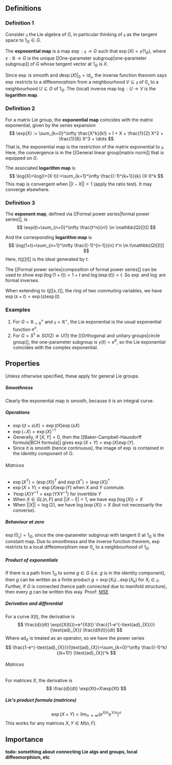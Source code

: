## Definitions
### Definition 1
Consider $\mathfrak{g}$ the Lie algebra of $G$, in particular thinking of $\mathfrak{g}$ as the tangent space to $1_{G} \in G$.

The **exponential map** is a map $\exp: \mathfrak{g} \to G$ such that $\exp(X) = \gamma (1_{G})$, where $\gamma:\mathbb{R} \to G$ is the unique [[One-parameter subgroup|one-parameter subgroup]] of $G$ whose tangent vector at $1_G$ is $X$.

Since $\exp$ is smooth and $d\exp(X)|_{0}=\text{id}_{\mathfrak{g}}$, the inverse function theorem says $\exp$ restricts to a diffeomorphism from a neighbourhood $V \subseteq \mathfrak{g}$ of $0_{\mathfrak{g}}$ to a neighbourhood $U \subseteq G$ of $1_{G}$. The (local) inverse map $\log: U \to V$ is the **logarithm map**.

### Definition 2
For a matrix Lie group, the **exponential map** coincides with the matrix exponential, given by the series expansion
$$
\exp(X) := \sum_{k=0}^\infty \frac{X^k}{k!} = I + X + \frac{1}{2} X^2 + \frac{1}{6} X^3 + \dots
$$
That is, the exponential map is the restriction of the matrix exponential to $\mathfrak{g}$. Here, the convergence is in the [[General linear group|matrix norm]] that is equipped on $G$.

The associated **logarithm map** is $$
\log(X)=\log(I+(X-I)):=\sum_{k=1}^\infty \frac{(-1)^{k+1}}{k} (X-I)^k
$$
This map is convergent when $||I-X||<1$ (apply the ratio test). It may converge elsewhere.

### Definition 3
The **exponent map**, defined via [[Formal power series|formal power series]], is 
$$
\exp(t)=\sum_{n=0}^\infty \frac{t^n}{n!} \in \mathbb{Q}[[t]]
$$

And the corresponding **logarithm map** is
$$
\log(1+t)=\sum_{n=1}^\infty \frac{(-1)^{n-1}}{n} t^n \in t\mathbb{Q}[[t]]
$$
Here, $t\mathbb{Q}[[t]]$ is the ideal generated by $t$.

The [[Formal power series|composition of formal power series]] can be used to show $\exp(\log(1+t))=1+t$ and $\log(\exp(t))=t$. So $\exp$ and $\log$ are formal inverses.

When extending to $\mathbb{Q}[[s,t]]$, the ring of two commuting variables, we have $\exp(s+t)=\exp(s)\exp(t)$.

### Examples
1. For $G=\mathbb{R}^{\times}_{>0}$ and $\mathfrak{g}=\mathbb{R}^+$, the Lie exponential is the usual exponential function $e^x$.
2. For $G=S^1\cong SO(2)\cong U(1)$ the [[Orthogonal and unitary groups|circle group]], the one-parameter subgroup is $\gamma(t)=e^{it}$, so the Lie exponential coincides with the complex exponential.

## Properties
Unless otherwise specified, these apply for general Lie groups.
##### Smoothness
Clearly the exponential map is smooth, because it is an integral curve.
##### Operations
- $\exp((t+s)X)=\exp(tX)\exp(sX)$
- $\exp(-X)=\exp(X)^{-1}$
- Generally, if $[X,Y]=0$, then the [[Baker-Campbell-Hausdorff formula|BCH formula]] gives $\exp(X+Y)=\exp(X)\exp(Y)$.
- Since it is smooth (hence continuous), the image of $\exp$ is contained in the identity component of $G$.
###### Matrices
- $\exp(X^T)=(\exp(X))^T$ and $\exp(X^*)=(\exp(X))^*$
- $\exp(X+Y)=\exp(X)\exp(Y)$ when $X$ and $Y$ commute.
- $Y \exp(X) Y^{-1}=\exp(YXY^{-1})$ for invertible $Y$
- When $X\in GL(n,F)$ and $||X-I||<1$, we have $\exp(\log(X))=X$
- When $||X||<\log (2)$, we have $\log(\exp(X))=X$ (but not necessarily the converse).

##### Behaviour at zero
$\exp(0_{\mathfrak{g}})=1_{G}$, since the one-parameter subgroup with tangent $0$ at $1_{G}$ is the constant map. Due to smoothness and the inverse function theorem, $\exp$ restricts to a local diffeomorphism near $0_{\mathfrak{g}}$ to a neighbourhood of $1_{G}$.
##### Product of exponentials
If there is a path from $1_{G}$ to some $g \in G$ (i.e. $g$ is in the identity component), then $g$ can be written as a finite product $g=\exp(X_{1})\dots \exp(X_{k})$ for $X_{i} \in \mathfrak{g}$. Further, if $G$ is connected (hence path connected due to manifold structure), then every $g$ can be written this way.
	Proof: [MSE](https://math.stackexchange.com/questions/5101778/lie-group-element-as-finite-product-of-exponentials) 

##### Derivative and differential
For a curve $X(t)$, the derivative is
$$
\frac{d}{dt} \exp({X(t)})=e^{X(t)} \frac{{1-e^{-\text{ad}_{X}}}}{\text{ad}_{X}} \frac{dX(t)}{dt}
$$
Where $\text{ad}_{X}$ is treated as an operator, so we have the power series
$$
\frac{1-e^{-\text{ad}_{X}}}{\text{ad}_{X}}=\sum_{k=0}^\infty \frac{(-1)^k}{(k+1)!} (\text{ad}_{X})^k
$$
###### Matrices
For matrices $X$, the derivative is $$
\frac{d}{dt} \exp(Xt)=X\exp(Xt)
$$
##### Lie's product formula (matrices)
$$
\exp(X+Y)=\lim_{ n \to \infty } \left( e^{X/n} e^{Y/n}\right)^n
$$
This works for any matrices $X,Y \in M(n,F)$.

## Importance
**todo: something about connecting Lie algs and groups, local diffeomorphism, etc**